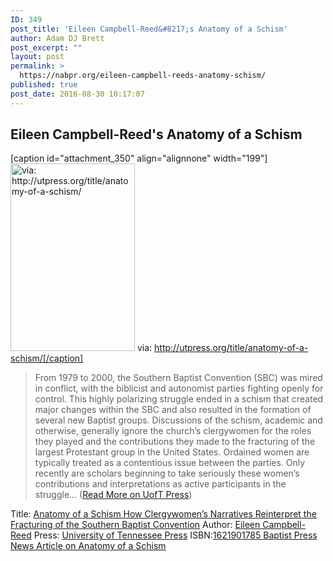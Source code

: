 ```yaml
---
ID: 349
post_title: 'Eileen Campbell-Reed&#8217;s Anatomy of a Schism'
author: Adam DJ Brett
post_excerpt: ""
layout: post
permalink: >
  https://nabpr.org/eileen-campbell-reeds-anatomy-schism/
published: true
post_date: 2016-08-30 10:17:07
---
```

<h2>Eileen Campbell-Reed's Anatomy of a Schism</h2>

<!--more-->

[caption id="attachment_350" align="alignnone" width="199"]<a href="http://nabpr.org/wp-content/uploads/2016/08/CampbellReed-Schism-isbn-1621901785-rev-678x1024.jpg"><img class="size-medium wp-image-350" src="http://nabpr.org/wp-content/uploads/2016/08/CampbellReed-Schism-isbn-1621901785-rev-678x1024-199x300.jpg" alt="via: http://utpress.org/title/anatomy-of-a-schism/" width="199" height="300" /></a> via: http://utpress.org/title/anatomy-of-a-schism/[/caption]

<blockquote>From 1979 to 2000, the Southern Baptist Convention (SBC) was mired in conflict, with the biblicist and autonomist parties fighting openly for control. This highly polarizing struggle ended in a schism that created major changes within the SBC and also resulted in the formation of several new Baptist groups. Discussions of the schism, academic and otherwise, generally ignore the church’s clergywomen for the roles they played and the contributions they made to the fracturing of the largest Protestant group in the United States. Ordained women are typically treated as a contentious issue between the parties. Only recently are scholars beginning to take seriously these women’s contributions and interpretations as active participants in the struggle... (<a href="http://utpress.org/title/anatomy-of-a-schism/">Read More on UofT Press</a>)</blockquote>

Title: <a href="http://utpress.org/title/anatomy-of-a-schism/">Anatomy of a Schism How Clergywomen’s Narratives Reinterpret the Fracturing of the Southern Baptist Convention</a>
Author: <a href="http://eileencampbellreed.org/blog/anatomy-of-a-schism/">Eileen Campbell-Reed</a>
Press: <a href="http://utpress.org/title/anatomy-of-a-schism/">University of Tennessee Press</a>
ISBN:<a href="https://www.amazon.com/Anatomy-Schism-Clergywomens-Narratives-Reinterpret/dp/1621901785">1621901785
</a><a href="https://baptistnews.com/article/author-says-womens-narratives-shed-new-light-on-sbc-conflict/">Baptist Press News Article on Anatomy of a Schism</a>